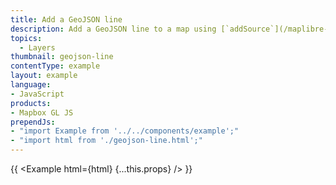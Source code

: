 ```yaml
---
title: Add a GeoJSON line
description: Add a GeoJSON line to a map using [`addSource`](/maplibre-gl-js/api/map/#map#addsource), then style it using [`addLayer`](/maplibre-gl-js/api/map/#map#addlayer)’s [`paint`](/maplibre-gl-js/style-spec/layers/#line) properties.
topics:
  - Layers
thumbnail: geojson-line
contentType: example
layout: example
language:
- JavaScript
products:
- Mapbox GL JS
prependJs:
- "import Example from '../../components/example';"
- "import html from './geojson-line.html';"
---
```


{{ <Example html={html} {...this.props} /> }}
